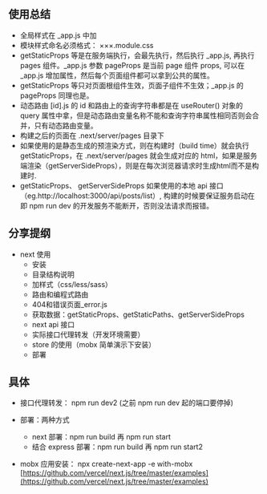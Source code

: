 ## 使用总结
- 全局样式在 _app.js 中加
- 模块样式命名必须格式： ×××.module.css 
- getStaticProps 等是在服务端执行，会最先执行，然后执行 _app.js, 再执行 pages 组件。_app.js 参数 pageProps 是当前 page 组件 props, 可以在 _app.js 增加属性，然后每个页面组件都可以拿到公共的属性。
- getStaticProps 等只对页面根组件生效，页面子组件不生效；_app.js 的 pageProps 同理也是。
- 动态路由 [id].js 的 id 和路由上的查询字符串都是在 useRouter() 对象的 query 属性中拿，但是动态路由变量名称不能和查询字符串属性相同否则会合并，只有动态路由变量。
- 构建之后的页面在 .next/server/pages 目录下
- 如果使用的是静态生成的预渲染方式，则在构建时（build time）就会执行 getStaticProps，在 .next/server/pages 就会生成对应的 html，如果是服务端渲染（getServerSideProps），则是在每次浏览器请求时生成html而不是构建时.
- getStaticProps、 getServerSideProps 如果使用的本地 api 接口（eg.http://localhost:3000/api/posts/list）, 构建的时候要保证服务启动在即 npm run dev 的开发服务不能断开，否则没法请求而报错。

## 分享提纲
- next 使用
    - 安装
    - 目录结构说明
    - 加样式（css/less/sass）
    - 路由和编程式路由
    - 404和错误页面_error.js
    - 获取数据：getStaticProps、getStaticPaths、getServerSideProps
    - next api 接口
    - 实际接口代理转发（开发环境需要）
    - store 的使用（mobx 简单演示下安装）
    - 部署

## 具体
- 接口代理转发： npm run dev2 (之前 npm run dev 起的端口要停掉)

- 部署：两种方式
    - next 部署：npm run build 再 npm run start
    - 结合 express 部署：npm run build 再 npm run start2

- mobx 应用安装： npx create-next-app -e with-mobx
[https://github.com/vercel/next.js/tree/master/examples](https://github.com/vercel/next.js/tree/master/examples)